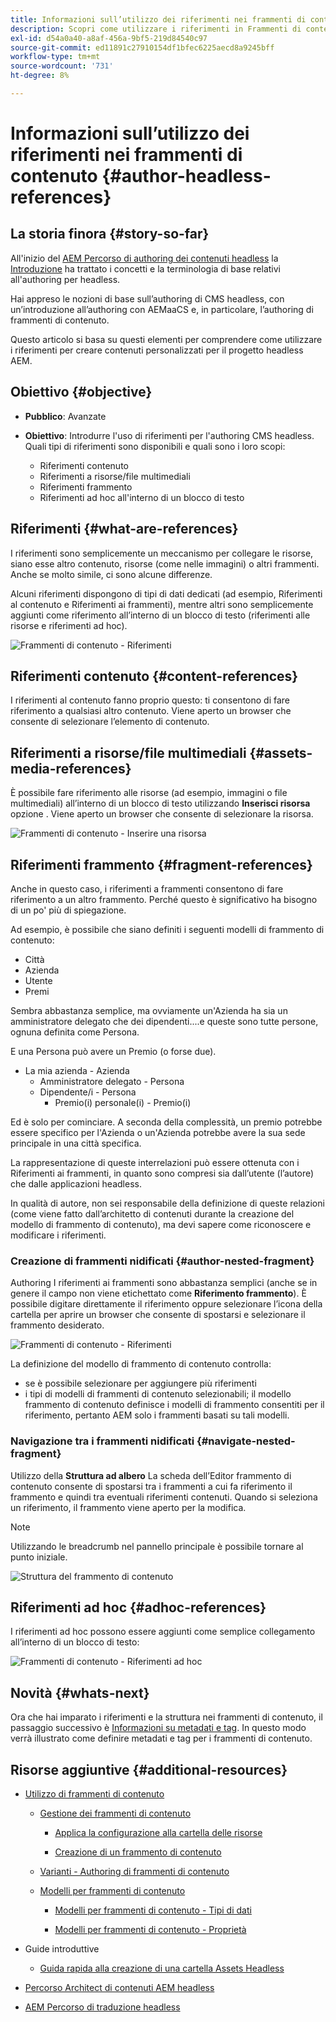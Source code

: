 ```yaml
---
title: Informazioni sull’utilizzo dei riferimenti nei frammenti di contenuto
description: Scopri come utilizzare i riferimenti in Frammenti di contenuto, per contenuti, altri frammenti e altre risorse (file multimediali). Introdurre la necessità e la meccanica dei frammenti nidificati per l’authoring CMS headless.
exl-id: d54a0a40-a8af-456a-9bf5-219d84540c97
source-git-commit: ed11891c27910154df1bfec6225aecd8a9245bff
workflow-type: tm+mt
source-wordcount: '731'
ht-degree: 8%

---
```


# Informazioni sull’utilizzo dei riferimenti nei frammenti di contenuto {#author-headless-references}

## La storia finora {#story-so-far}

All&#39;inizio del [AEM Percorso di authoring dei contenuti headless](overview.md) la [Introduzione](introduction.md) ha trattato i concetti e la terminologia di base relativi all&#39;authoring per headless.

Hai appreso le nozioni di base sull’authoring di CMS headless, con un’introduzione all’authoring con AEMaaCS e, in particolare, l’authoring di frammenti di contenuto.

Questo articolo si basa su questi elementi per comprendere come utilizzare i riferimenti per creare contenuti personalizzati per il progetto headless AEM.

## Obiettivo {#objective}

* **Pubblico**: Avanzate
* **Obiettivo**: Introdurre l&#39;uso di riferimenti per l&#39;authoring CMS headless. Quali tipi di riferimenti sono disponibili e quali sono i loro scopi:

   * Riferimenti contenuto
   * Riferimenti a risorse/file multimediali
   * Riferimenti frammento
   * Riferimenti ad hoc all&#39;interno di un blocco di testo

## Riferimenti {#what-are-references}

I riferimenti sono semplicemente un meccanismo per collegare le risorse, siano esse altro contenuto, risorse (come nelle immagini) o altri frammenti. Anche se molto simile, ci sono alcune differenze.

Alcuni riferimenti dispongono di tipi di dati dedicati (ad esempio, Riferimenti al contenuto e Riferimenti ai frammenti), mentre altri sono semplicemente aggiunti come riferimento all’interno di un blocco di testo (riferimenti alle risorse e riferimenti ad hoc).

![Frammenti di contenuto - Riferimenti](/help/journey-headless/author/assets/headless-journey-author-references-01.png)

## Riferimenti contenuto {#content-references}

I riferimenti al contenuto fanno proprio questo: ti consentono di fare riferimento a qualsiasi altro contenuto. Viene aperto un browser che consente di selezionare l’elemento di contenuto.

## Riferimenti a risorse/file multimediali {#assets-media-references}

È possibile fare riferimento alle risorse (ad esempio, immagini o file multimediali) all’interno di un blocco di testo utilizzando **Inserisci risorsa** opzione . Viene aperto un browser che consente di selezionare la risorsa.

![Frammenti di contenuto - Inserire una risorsa](/help/journey-headless/author/assets/headless-journey-author-references-02.png)

## Riferimenti frammento {#fragment-references}

Anche in questo caso, i riferimenti a frammenti consentono di fare riferimento a un altro frammento. Perché questo è significativo ha bisogno di un po&#39; più di spiegazione.

Ad esempio, è possibile che siano definiti i seguenti modelli di frammento di contenuto:

* Città
* Azienda
* Utente
* Premi

Sembra abbastanza semplice, ma ovviamente un&#39;Azienda ha sia un amministratore delegato che dei dipendenti....e queste sono tutte persone, ognuna definita come Persona.

E una Persona può avere un Premio (o forse due).

* La mia azienda - Azienda
   * Amministratore delegato - Persona
   * Dipendente/i - Persona
      * Premio(i) personale(i) - Premio(i)

Ed è solo per cominciare. A seconda della complessità, un premio potrebbe essere specifico per l&#39;Azienda o un&#39;Azienda potrebbe avere la sua sede principale in una città specifica.

La rappresentazione di queste interrelazioni può essere ottenuta con i Riferimenti ai frammenti, in quanto sono compresi sia dall’utente (l’autore) che dalle applicazioni headless.

In qualità di autore, non sei responsabile della definizione di queste relazioni (come viene fatto dall’architetto di contenuti durante la creazione del modello di frammento di contenuto), ma devi sapere come riconoscere e modificare i riferimenti.

### Creazione di frammenti nidificati {#author-nested-fragment}

Authoring I riferimenti ai frammenti sono abbastanza semplici (anche se in genere il campo non viene etichettato come **Riferimento frammento**). È possibile digitare direttamente il riferimento oppure selezionare l’icona della cartella per aprire un browser che consente di spostarsi e selezionare il frammento desiderato.

![Frammenti di contenuto - Riferimenti](/help/journey-headless/author/assets/headless-journey-author-references-03.png)

La definizione del modello di frammento di contenuto controlla:

* se è possibile selezionare per aggiungere più riferimenti
* i tipi di modelli di frammenti di contenuto selezionabili; il modello frammento di contenuto definisce i modelli di frammento consentiti per il riferimento, pertanto AEM solo i frammenti basati su tali modelli.

### Navigazione tra i frammenti nidificati {#navigate-nested-fragment}

Utilizzo della **Struttura ad albero** La scheda dell’Editor frammento di contenuto consente di spostarsi tra i frammenti a cui fa riferimento il frammento e quindi tra eventuali riferimenti contenuti. Quando si seleziona un riferimento, il frammento viene aperto per la modifica.

>[!NOTE]
>
>Utilizzando le breadcrumb nel pannello principale è possibile tornare al punto iniziale.

![Struttura del frammento di contenuto](/help/assets/content-fragments/assets/cfm-structuretree-02.png)

## Riferimenti ad hoc {#adhoc-references}

I riferimenti ad hoc possono essere aggiunti come semplice collegamento all’interno di un blocco di testo:

![Frammenti di contenuto - Riferimenti ad hoc](/help/journey-headless/author/assets/headless-journey-author-references-04.png)

## Novità {#whats-next}

Ora che hai imparato i riferimenti e la struttura nei frammenti di contenuto, il passaggio successivo è [Informazioni su metadati e tag](metadata-tagging.md). In questo modo verrà illustrato come definire metadati e tag per i frammenti di contenuto.

## Risorse aggiuntive {#additional-resources}

* [Utilizzo di frammenti di contenuto](/help/assets/content-fragments/content-fragments.md)

   * [Gestione dei frammenti di contenuto](/help/assets/content-fragments/content-fragments-managing.md)

      * [Applica la configurazione alla cartella delle risorse](/help/assets/content-fragments/content-fragments-configuration-browser.md#apply-the-configuration-to-your-assets-folder)

      * [Creazione di un frammento di contenuto](/help/assets/content-fragments/content-fragments-managing.md#creating-a-content-fragment)
   * [Varianti - Authoring di frammenti di contenuto](/help/assets/content-fragments/content-fragments-variations.md)

   * [Modelli per frammenti di contenuto](/help/assets/content-fragments/content-fragments-models.md)

      * [Modelli per frammenti di contenuto - Tipi di dati](/help/assets/content-fragments/content-fragments-models.md#data-types)

      * [Modelli per frammenti di contenuto - Proprietà](/help/assets/content-fragments/content-fragments-models.md#properties)


* Guide introduttive
   * [Guida rapida alla creazione di una cartella Assets Headless](/help/sites-developing/headless/getting-started/create-assets-folder.md)

* [Percorso Architect di contenuti AEM headless](/help/journey-headless/architect/overview.md)

* [AEM Percorso di traduzione headless](/help/journey-headless/translation/overview.md)
